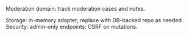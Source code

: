 Moderation domain: track moderation cases and notes.

Storage: in-memory adapter; replace with DB-backed repo as needed.
Security: admin-only endpoints; CSRF on mutations.

